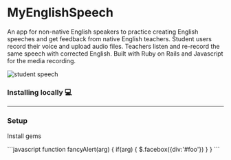 # MyEnglishSpeech
<p align="left">An app for non-native English speakers to practice creating English speeches and get feedback from native English teachers. Student users record their voice and upload audio files. Teachers listen and re-record the same speech with corrected English. Built with Ruby on Rails and Javascript for the media recording.</p>

![student speech](https://user-images.githubusercontent.com/59186645/158356407-e58ce9e5-99a7-4015-8593-820af33f8523.png)

### Installing locally :computer:
------------------
<h3>Setup</h3>
<p>Install gems</p>
```javascript
function fancyAlert(arg) {
  if(arg) {
    $.facebox({div:'#foo'})
  }
}
```
